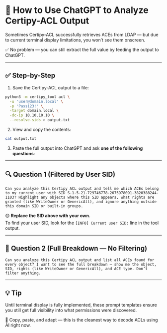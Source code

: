 # 🧠 How to Use ChatGPT to Analyze Certipy-ACL Output

Sometimes Certipy-ACL successfully retrieves ACEs from LDAP — but due to current terminal display limitations, you won’t see them onscreen.

✅ No problem — you can still extract the full value by feeding the output to ChatGPT.

---

## ✅ Step-by-Step

1. Save the Certipy-ACL output to a file:
```bash
python3 -m certipy_tool acl \
  -u 'user@domain.local' \
  -p 'Pass123!' \
  -target domain.local \
  -dc-ip 10.10.10.10 \
  --resolve-sids > output.txt
```

2. View and copy the contents:
```bash
cat output.txt
```

3. Paste the full output into ChatGPT and ask **one of the following questions**:

---

## 🔍 Question 1 (Filtered by User SID)

```
Can you analyze this Certipy ACL output and tell me which ACEs belong to my current user with SID S-1-5-21-729746778-2675978091-3820388244-1103? Highlight any objects where this SID appears, what rights are granted (like WriteOwner or GenericAll), and ignore anything outside this domain SID or built-in groups.
```

🟡 **Replace the SID above with your own.**  
To find your user SID, look for the `[INFO] Current user SID:` line in the tool output.

---

## 🔎 Question 2 (Full Breakdown — No Filtering)

```
Can you analyze this Certipy ACL output and list all ACEs found for every object? I want to see the full breakdown — show me the object, SID, rights (like WriteOwner or GenericAll), and ACE type. Don’t filter anything.
```

---

## 💡 Tip

Until terminal display is fully implemented, these prompt templates ensure you still get full visibility into what permissions were discovered.

📎 Copy, paste, and adapt — this is the cleanest way to decode ACLs using AI right now.


